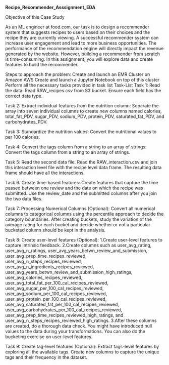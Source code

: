<strong>Recipe_Recommender_Asssignment_EDA</strong>


Objective of this Case Study


As an ML engineer at food.com, our task is to design a recommender system that suggests recipes to users based on their choices and the recipe they are currently viewing. A successful recommender system can increase user engagement and lead to more business opportunities. The performance of the recommendation engine will directly impact the revenue generated by the website. However, building a recommender from scratch is time-consuming. In this assignment, you will explore data and create features to build the recommender.

Steps to approach the problem:
Create and launch an EMR Cluster on Amazon AWS
Create and launch a Jupyter Notebook on top of this cluster
Perform all the necessary tasks provided in task list
Task-List
Task 1: Read the data: Read RAW_recipes.csv from S3 bucket. Ensure each field has the correct data type.

Task 2: Extract individual features from the nutrition column: Separate the array into seven individual columns to create new columns named calories, total_fat_PDV, sugar_PDV, sodium_PDV, protein_PDV, saturated_fat_PDV, and carbohydrates_PDV.

Task 3: Standardize the nutrition values: Convert the nutritional values to per 100 calories.

Task 4: Convert the tags column from a string to an array of strings: Convert the tags column from a string to an array of strings.

Task 5: Read the second data file: Read the RAW_interaction.csv and join this interaction level file with the recipe level data frame. The resulting data frame should have all the interactions.

Task 6: Create time-based features: Create features that capture the time passed between one review and the date on which the recipe was submitted. Use the review_date and the submitted columns after you join the two data files.

Task 7: Processing Numerical Columns (Optional): Convert all numerical columns to categorical columns using the percentile approach to decide the category boundaries. After creating buckets, study the variation of the average rating for each bucket and decide whether or not a particular bucketed column should be kept in the analysis.

Task 8: Create user-level features (Optional): 1.Create user-level features to capture intrinsic feedback. 2.Create columns such as user_avg_rating, user_avg_n_ratings, user_avg_years_betwn_review_and_submission, user_avg_prep_time_recipes_reviewed, user_avg_n_steps_recipes_reviewed, user_avg_n_ingredients_recipes_reviewed, user_avg_years_betwn_review_and_submission_high_ratings, user_avg_calories_recipes_reviewed, user_avg_total_fat_per_100_cal_recipes_reviewed, user_avg_sugar_per_100_cal_recipes_reviewed, user_avg_sodium_per_100_cal_recipes_reviewed, user_avg_protein_per_100_cal_recipes_reviewed, user_avg_saturated_fat_per_100_cal_recipes_reviewed, user_avg_carbohydrates_per_100_cal_recipes_reviewed, user_avg_prep_time_recipes_reviewed_high_ratings, and user_avg_n_steps_recipes_reviewed_high_ratings. 3.After these columns are created, do a thorough data check. You might have introduced null values to the data during your transformations. You can also do the bucketing exercise on user-level features.

Task 9: Create tag-level features (Optional): Extract tags-level features by exploring all the available tags. Create new columns to capture the unique tags and their frequency in the dataset.
